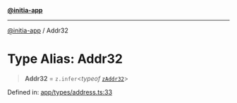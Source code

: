 [**@initia-app**](../types.md)

***

[@initia-app](../types.md) / Addr32

# Type Alias: Addr32

> **Addr32** = `z.infer`\<*typeof* [`zAddr32`](../variables/zAddr32.md)\>

Defined in: [app/types/address.ts:33](https://github.com/hanwong/app-v2/blob/087f9ea496ced31d9a3b187baa11cd5456705527/app/types/address.ts#L33)

